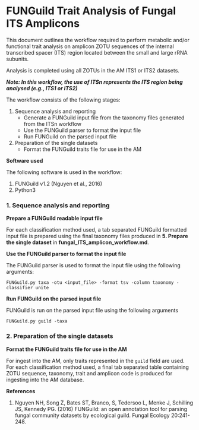 # FUNGuild Trait Analysis of Fungal ITS Amplicons

This document outlines the workflow required to perform metabolic and/or functional trait analysis on amplicon ZOTU sequences of the internal transcribed spacer (ITS) region located between the small and large rRNA subunits.

Analysis is completed using all ZOTUs in the AM ITS1 or ITS2 datasets.

***Note: In this workflow, the use of ITSn represents the ITS region being analysed (e.g., ITS1 or ITS2)***

The workflow consists of the following stages:

1. Sequence analysis and reporting
    - Generate a FUNGuild input file from the taxonomy files generated from the ITSn workflow
    - Use the FUNGuild parser to format the input file
    - Run FUNGuild on the parsed input file
2. Preparation of the single datasets
    - Format the FUNGuild traits file for use in the AM

**Software used**

The following software is used in the workflow:

1. FUNGuild v1.2 (Nguyen et al., 2016)
2. Python3

### 1. Sequence analysis and reporting

**Prepare a FUNGuild readable input file**

For each classification method used, a tab separated FUNGuild formatted input file is prepared using the final taxonomy files produced in **5. Prepare the single dataset** in **fungal_ITS_amplicon_workflow.md**.

**Use the FUNGuild parser to format the input file**

The FUNGuild parser is used to format the input file using the following arguments:

    FUNGuild.py taxa -otu <input_file> -format tsv -column taxonomy -classifier unite

**Run FUNGuild on the parsed input file**

FUNGuild is run on the parsed input file using the following arguments

    FUNGuild.py guild -taxa

### 2. Preparation of the single datasets

**Format the FUNGuild traits file for use in the AM**

For ingest into the AM, only traits represented in the `guild` field are used. For each classification method used, a final tab separated table containing ZOTU sequence, taxonomy, trait and amplicon code is produced for ingesting into the AM database.

**References**
1. Nguyen NH, Song Z, Bates ST, Branco, S, Tedersoo L, Menke J, Schilling JS, Kennedy PG. (2016) FUNGuild: an open annotation tool for parsing fungal community datasets by ecological guild. Fungal Ecology 20:241-248.
